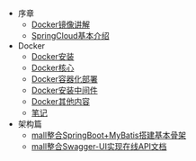 * 序章
    * [Docker镜像讲解](foreword/Docker镜像讲解.md)
    * [SpringCloud基本介绍](foreword/SpringCloud基本介绍.md)
* Docker
    * [Docker安装](Docker/Docker安装.md)
    * [Docker核心](../Docker/Docker核心.md)
    * [Docker容器化部署](../Docker/Docker容器化部署.md)
    * [Docker安装中间件](../Docker/Docker安装中间件.md)
    * [Docker其他内容](../Docker/Docker其他内容.md)
    * [笔记](../Docker/笔记.md)
* 架构篇
    * [mall整合SpringBoot+MyBatis搭建基本骨架](architect/mall_arch_01.md)
    * [mall整合Swagger-UI实现在线API文档](architect/mall_arch_02.md)
